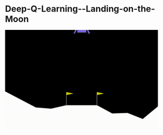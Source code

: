 # Deep-Q-Learning--Landing-on-the-Moon

<img src="videos/readMe_crash.gif" width="680" alt="Description of GIF">
